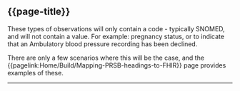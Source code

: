 ## {{page-title}}

These types of observations will only contain a code - typically SNOMED, and will not contain a value.
For example: pregnancy status, or to indicate that an Ambulatory blood pressure recording has been declined.

There are only a few scenarios where this will be the case, and the {{pagelink:Home/Build/Mapping-PRSB-headings-to-FHIR}} page provides examples of these.

---